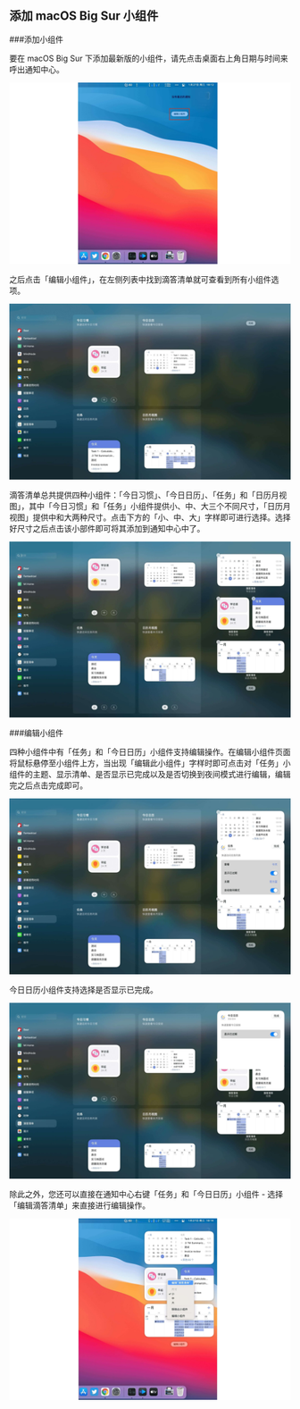 ## 添加 macOS Big Sur 小组件

###添加小组件

要在 macOS Big Sur 下添加最新版的小组件，请先点击桌面右上角日期与时间来呼出通知中心。

![](../../images/mac/89.png)

之后点击「编辑小组件」，在左侧列表中找到滴答清单就可查看到所有小组件选项。

![](../../images/mac/90.png)

滴答清单总共提供四种小组件：「今日习惯」、「今日日历」、「任务」和「日历月视图」，其中「今日习惯」和「任务」小组件提供小、中、大三个不同尺寸，「日历月视图」提供中和大两种尺寸。点击下方的「小、中、大」字样即可进行选择。选择好尺寸之后点击该小部件即可将其添加到通知中心中了。

![](../../images/mac/91.png)

###编辑小组件

四种小组件中有「任务」和「今日日历」小组件支持编辑操作。在编辑小组件页面将鼠标悬停至小组件上方，当出现「编辑此小组件」字样时即可点击对「任务」小组件的主题、显示清单、是否显示已完成以及是否切换到夜间模式进行编辑，编辑完之后点击完成即可。

![](../../images/mac/92.png)

今日日历小组件支持选择是否显示已完成。

![](../../images/mac/93.png)

除此之外，您还可以直接在通知中心右键「任务」和「今日日历」小组件 - 选择「编辑滴答清单」来直接进行编辑操作。

![](../../images/mac/94.png)

